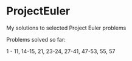 # ProjectEuler
My solutions to selected Project Euler problems




Problems solved so far:


1 - 11, 14-15, 21, 23-24, 27-41, 47-53, 55, 57
